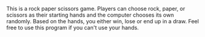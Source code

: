 This is a rock paper scissors game.
Players can choose rock, paper, or scissors as their starting hands and the computer chooses its own randomly.
Based on the hands, you either win, lose or end up in a draw. 
Feel free to use this program if you can't use your hands.
